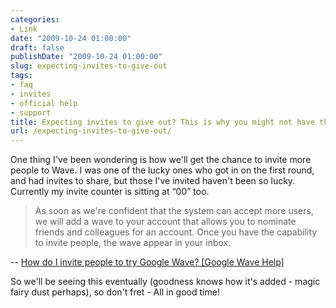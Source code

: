 ```yaml
---
categories:
- Link
date: "2009-10-24 01:00:00"
draft: false
publishDate: "2009-10-24 01:00:00"
slug: expecting-invites-to-give-out
tags:
- faq
- invites
- official help
- support
title: Expecting invites to give out? This is why you might not have them
url: /expecting-invites-to-give-out/
---
```

One thing I've been wondering is how we'll get the chance to invite more
people to Wave. I was one of the lucky ones who got in on the first
round, and had invites to share, but those I've invited haven't been so
lucky. Currently my invite counter is sitting at “00” too.

> As soon as we're confident that the system can accept more users, we
> will add a wave to your account that allows you to nominate friends
> and colleagues for an account. Once you have the capability to invite
> people, the wave appear in your inbox.

-- [How do I invite people to try Google Wave? \[Google Wave
Help\]](http://www.google.com/support/wave/bin/answer.py?hl=en&answer=162237)

So we'll be seeing this eventually (goodness knows how it's added -
magic fairy dust perhaps), so don't fret - All in good time!